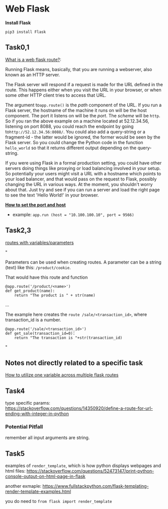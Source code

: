 # Web Flask

**Install Flask**

`pip3 install Flask`


## Task0,1

[What is a web flask route?](https://stackoverflow.com/questions/49915758/what-is-flask-route):

Running Flask means, basically, that you are running a webserver, also known as an HTTP server.

The Flask server will respond if a request is made for the URL defined in the route. This happens either when you visit the URL in your browser, or when some other HTTP client tries to access that URL.

The argument to`app.route()` is the *path* component of the URL. If you run a Flask server, the hostname of the machine it runs on will be the host component. The port it listens on will be the *port*. The *scheme* will be `http`. So if you ran the above example on a machine located at 52.12.34.56, listening on port 8088, you could reach the endpoint by going to`http://52.12.34.56:8088/`. You could also add a query-string or a fragment-id - the latter would be ignored, the former would be seen by the Flask server. So you could change the Python code in the function `hello_world` so that it returns different output depending on the query-string.

If you were using Flask in a formal production setting, you could have other servers doing things like proxying or load balancing involved in your setup. So potentially your users might visit a URL with a hostname which points to your load balancer, and that would pass on the request to Flask, possibly changing the URL in various ways. At the moment, you shouldn't worry about that. Just try and see if you can run a server and load the right page to see the text 'Hello World!' in your browser.

[**How to set the port and host**](https://stackoverflow.com/questions/49332853/how-set-the-host-and-the-port-of-a-flask-app-in-config-module)

* example: `app.run (host = "10.100.100.10", port = 9566)`

## Task2,3

[routes with variables/parameters](https://pythonbasics.org/flask-tutorial-routes/)

"

Parameters can be used when creating routes. A parameter can be a string (text) like this: `/product/cookie`.

That would have this route and function

    @app.route('/product/<name>')
    def get_product(name):
        return "The product is " + str(name)

...

The example here creates the `route /sale/<transaction_id>`, where transaction_id is a number.

    @app.route('/sale/<transaction_id>')
    def get_sale(transaction_id=0):
        return "The transaction is "+str(transaction_id)

"

## Notes not directly related to a specific task

[How to utilize one variable across multiple flask routes](https://stackoverflow.com/questions/27611216/how-to-pass-a-variable-between-flask-pages)


## Task4

type specific params: https://stackoverflow.com/questions/14350920/define-a-route-for-url-ending-with-integer-in-python

### Potential Pitfall

remember all input arguments are string.

## Task5

examples of `render_template`, which is how python displays webpages and html files:
https://stackoverflow.com/questions/52473147/print-python-console-output-on-html-page-in-flask

another exmaple: https://www.fullstackpython.com/flask-templating-render-template-examples.html

you do need to `from flask import render_template`

